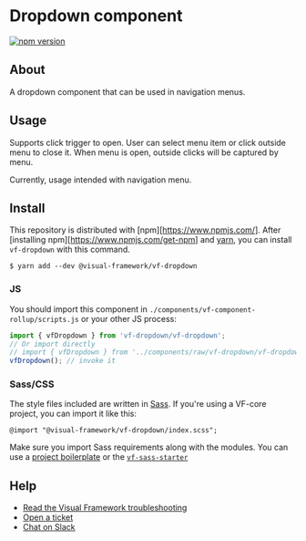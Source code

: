 # Dropdown component

[![npm version](https://badge.fury.io/js/%40visual-framework%2Fvf-dropdown.svg)](https://badge.fury.io/js/%40visual-framework%2Fvf-dropdown)

## About

A dropdown component that can be used in navigation menus.

## Usage

Supports click trigger to open. User can select menu item or click outside menu to close it. When menu is open, outside clicks will be captured by menu.

Currently, usage intended with navigation menu.

## Install

This repository is distributed with [npm][https://www.npmjs.com/]. After [installing npm][https://www.npmjs.com/get-npm] and [yarn](https://classic.yarnpkg.com/en/docs/install), you can install `vf-dropdown` with this command.

```
$ yarn add --dev @visual-framework/vf-dropdown
```

### JS

You should import this component in `./components/vf-component-rollup/scripts.js` or your other JS process:

```js
import { vfDropdown } from 'vf-dropdown/vf-dropdown';
// Or import directly
// import { vfDropdown } from '../components/raw/vf-dropdown/vf-dropdown.js';
vfDropdown(); // invoke it
```

### Sass/CSS

The style files included are written in [Sass](https://sass-lang.com/). If you're using a VF-core project, you can import it like this:

```
@import "@visual-framework/vf-dropdown/index.scss";
```

Make sure you import Sass requirements along with the modules. You can use a [project boilerplate](https://stable.visual-framework.dev/building/) or the [`vf-sass-starter`](https://stable.visual-framework.dev/components/vf-sass-starter/)

## Help

- [Read the Visual Framework troubleshooting](https://stable.visual-framework.dev/troubleshooting/)
- [Open a ticket](https://github.com/visual-framework/vf-core/issues)
- [Chat on Slack](https://join.slack.com/t/visual-framework/shared_invite/enQtNDAxNzY0NDg4NTY0LWFhMjEwNGY3ZTk3NWYxNWVjOWQ1ZWE4YjViZmY1YjBkMDQxMTNlNjQ0N2ZiMTQ1ZTZiMGM4NjU5Y2E0MjM3ZGQ)
